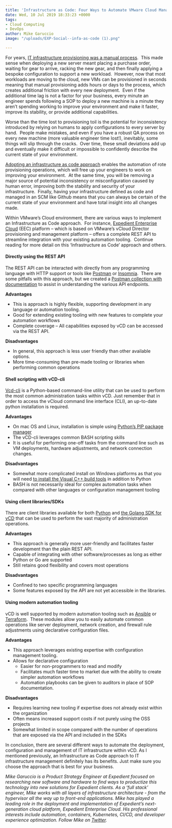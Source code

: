 ```yaml
---
title: 'Infrastructure as Code: Four Ways to Automate VMware Cloud Management'
date: Wed, 10 Jul 2019 18:33:23 +0000
tags:
- Cloud Computing
- DevOps
author: Mike Garuccio
image: "/uploads/EXP-Social--infa-as-code (1).png"

---
```

For years, [IT infrastructure provisioning was a manual process](https://www.expedient.com/blog/on-premises-it-infrastructure/).  This made sense when deploying a new server meant placing a purchase order, waiting for gear to arrive, racking the new gear, and then finally applying a bespoke configuration to support a new workload.  However, now that most workloads are moving to the cloud, new VMs can be provisioned in seconds meaning that manual provisioning adds hours or days to the process, which creates additional friction with every new deployment.  Even if the additional time lag is not a factor for your business, every minute an engineer spends following a SOP to deploy a new machine is a minute they aren’t spending working to improve your environment and make it faster, improve its stability, or provide additional capabilities.

Worse than the time lost to provisioning toil is the potential for inconsistency introduced by relying on humans to apply configurations to every server by hand.  People make mistakes, and even if you have a robust QA process on every new machine (more valuable engineer time lost!), inevitably, some things will slip through the cracks.  Over time, these small deviations add up and eventually make it difficult or impossible to confidently describe the current state of your environment.

[Adopting an infrastructure as code approach](https://www.expedient.com/blog/expedient-cloud-evolution-a-vision-5-years-in-the-making/) enables the automation of rote provisioning operations, which will free up your engineers to work on improving your environment.  At the same time, you will be removing a major source of potential inconsistency or misconfiguration caused by human error, improving both the stability and security of your infrastructure.  Finally, having your infrastructure defined as code and managed in an SCM like Github means that you can always be certain of the current state of your environment and have total insight into all changes made.

Within VMware’s Cloud environment, there are various ways to implement an Infrastructure as Code approach.  For instance, [Expedient Enterprise Cloud](https://www.expedient.com/services/infrastructure-as-a-service/cloud/) (EEC) platform – which is based on VMware’s vCloud Director provisioning and management platform – offers a complete REST API to streamline integration with your existing automation tooling.  Continue reading for more detail on this ‘Infrastructure as Code’ approach and others.

#### Directly using the REST API

The REST API can be interacted with directly from any programming language with HTTP support or tools like [Postman](https://www.getpostman.com/) or [Insomnia](https://insomnia.rest/).  There are some pitfalls with this approach, but we created a [Postman collection with documentation](https://apidocs.expedient.cloud/?version=latest) to assist in understanding the various API endpoints.

**Advantages**

* This is approach is highly flexible, supporting development in any language or automation tooling.
* Good for extending existing tooling with new features to complete your automation workflows
* Complete coverage – All capabilities exposed by vCD can be accessed via the REST API.

**Disadvantages**

* In general, this approach is less user friendly than other available options.
* More time-consuming than pre-made tooling or libraries when performing common operations

#### Shell scripting with vCD-cli

[Vcd-cli](http://vmware.github.io/vcd-cli/) is a Python-based command-line utility that can be used to perform the most common administration tasks within vCD. Just remember that in order to access the vCloud command line interface (CLI), an up-to-date python installation is required.

**Advantages**

* On mac OS and Linux, installation is simple using [Python’s PIP package manager](https://realpython.com/what-is-pip/)
* The vCD-cli leverages common BASH scripting skills
* It is useful for performing one-off tasks from the command line such as VM deployments, hardware adjustments, and network connection changes.

**Disadvantages**

* Somewhat more complicated install on Windows platforms as that you will need [to install the Visual C++ build tools](https://visualstudio.microsoft.com/downloads/) in addition to Python
* BASH is not necessarily ideal for complex automation tasks when compared with other languages or configuration management tooling

#### Using client libraries/SDKs

There are client libraries available for both [Python](https://github.com/vmware/pyvcloud) and [the Golang SDK for vCD](https://github.com/vmware/go-vcloud-director) that can be used to perform the vast majority of administration operations.

**Advantages**

* This approach is generally more user-friendly and facilitates faster development than the plain REST API.
* Capable of integrating with other software/processes as long as either Python or Go are supported
* Still retains good flexibility and covers most operations

**Disadvantages**

* Confined to two specific programming languages
* Some features exposed by the API are not yet accessible in the libraries.

#### Using modern automation tooling

vCD is well supported by modern automation tooling such as [Ansible](https://www.ansible.com/) or [Terraform](https://www.terraform.io/).  These modules allow you to easily automate common operations like server deployment, network creation, and firewall rule adjustments using declarative configuration files. 

**Advantages**

* This approach leverages existing expertise with configuration management tooling.
* Allows for declarative configuration
  * Easier for non-programmers to read and modify
  * Facilitates much faster time to market due with the ability to create simpler automation workflows
  * Automation playbooks can be given to auditors in place of SOP documentation.

**Disadvantages**

* Requires learning new tooling if expertise does not already exist within the organization
* Often means increased support costs if not purely using the OSS projects
* Somewhat limited in scope compared with the number of operations that are exposed via the API and included in the SDKs

In conclusion, there are several different ways to automate the deployment, configuration and management of IT infrastructure within vCD. As I mentioned previously, an Infrastructure as Code approach to IT infrastructure management definitely has its benefits. Just make sure you choose the approach that is best for your business.

_Mike Garuccio is a Product Strategy Engineer at Expedient focused on researching new software and hardware to find ways to productize this technology into new solutions for Expedient clients. As a ‘full stack’ engineer, Mike works with all layers of infrastructure architecture - from the hypervisor all the way up to front-end applications. Mike has played a leading role in the deployment and implementation of Expedient’s next-generation cloud platform, Expedient Enterprise Cloud. His professional interests include automation, containers, Kubernetes, CI/CD, and developer experience optimization. Follow Mike on_ [_Twitter_](https://twitter.com/mgaruccio)_._